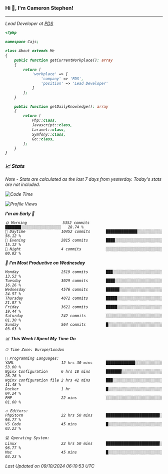 ### Hi 👋, I'm Cameron Stephen!
<hr>
<p><em>Lead Developer at <a href="https://prindatasolutions.co.uk">PDS</a></p>


```php
<?php

namespace Cajs;

class About extends Me
{
    public function getCurrentWorkplace(): array
    {
        return [
            'workplace' => [
                'company' => 'PDS',
                'position' => 'Lead Developer'
            ]
        ];
    }

    public function getDailyKnowledge(): array
    {
        return [
            Php::class,
            Javascript::class,
            Laravel::class,
            Symfony::class,
            Go::class,
        ];
    }
}
```

### 📈 Stats
<p><em>Note - Stats are calculated as the last 7 days from yesterday. Today's stats are not included.</em></p>


<!--START_SECTION:waka-->
![Code Time](http://img.shields.io/badge/Code%20Time-3%2C999%20hrs%2013%20mins-blue)

![Profile Views](http://img.shields.io/badge/Profile%20Views-0-blue)

**I'm an Early 🐤** 

```text
🌞 Morning                5352 commits        ███████░░░░░░░░░░░░░░░░░░   28.74 % 
🌆 Daytime                10452 commits       ██████████████░░░░░░░░░░░   56.12 % 
🌃 Evening                2815 commits        ████░░░░░░░░░░░░░░░░░░░░░   15.12 % 
🌙 Night                  4 commits           ░░░░░░░░░░░░░░░░░░░░░░░░░   00.02 % 
```
📅 **I'm Most Productive on Wednesday** 

```text
Monday                   2519 commits        ███░░░░░░░░░░░░░░░░░░░░░░   13.53 % 
Tuesday                  3029 commits        ████░░░░░░░░░░░░░░░░░░░░░   16.26 % 
Wednesday                4576 commits        ██████░░░░░░░░░░░░░░░░░░░   24.57 % 
Thursday                 4072 commits        █████░░░░░░░░░░░░░░░░░░░░   21.87 % 
Friday                   3621 commits        █████░░░░░░░░░░░░░░░░░░░░   19.44 % 
Saturday                 242 commits         ░░░░░░░░░░░░░░░░░░░░░░░░░   01.30 % 
Sunday                   564 commits         █░░░░░░░░░░░░░░░░░░░░░░░░   03.03 % 
```


📊 **This Week I Spent My Time On** 

```text
🕑︎ Time Zone: Europe/London

💬 Programming Languages: 
YAML                     12 hrs 30 mins      █████████████░░░░░░░░░░░░   53.00 % 
Nginx Configuration      6 hrs 18 mins       ███████░░░░░░░░░░░░░░░░░░   26.76 % 
Nginx configuration file 2 hrs 42 mins       ███░░░░░░░░░░░░░░░░░░░░░░   11.48 % 
Docker                   1 hr                █░░░░░░░░░░░░░░░░░░░░░░░░   04.24 % 
PHP                      22 mins             ░░░░░░░░░░░░░░░░░░░░░░░░░   01.60 % 

🔥 Editors: 
PhpStorm                 22 hrs 50 mins      ████████████████████████░   96.77 % 
VS Code                  45 mins             █░░░░░░░░░░░░░░░░░░░░░░░░   03.23 % 

💻 Operating System: 
Linux                    22 hrs 50 mins      ████████████████████████░   96.77 % 
Mac                      45 mins             █░░░░░░░░░░░░░░░░░░░░░░░░   03.23 % 
```


 Last Updated on 09/10/2024 06:10:53 UTC
<!--END_SECTION:waka-->
